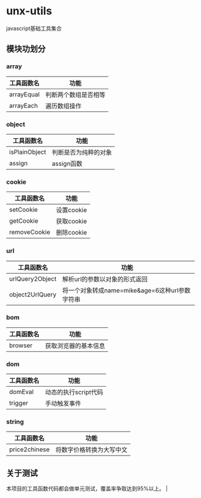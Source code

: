 # unx-utils
javascript基础工具集合
## 模块功划分
### array
|  工具函数名   | 功能  |
|  ----  | ----  |
| arrayEqual  | 判断两个数组是否相等 |
| arrayEach  | 遍历数组操作 |
### object
|  工具函数名   | 功能  |
|  ----  | ----  |
| isPlainObject  | 判断是否为纯粹的对象 |
| assign  | assign函数 |
### cookie
|  工具函数名   | 功能  |
|  ----  | ----  |
| setCookie  | 设置cookie |
| getCookie  | 获取cookie |
| removeCookie  | 删除cookie |
### url
|  工具函数名   | 功能  |
|  ----  | ----  |
| urlQuery2Object  | 解析url的参数以对象的形式返回 |
| object2UrlQuery  | 将一个对象转成name=mike&age=6这种url参数字符串
### bom
|  工具函数名   | 功能  |
|  ----  | ----  |
| browser  | 获取浏览器的基本信息 |
### dom
|  工具函数名   | 功能  |
|  ----  | ----  |
| domEval  | 动态的执行script代码 |
| trigger  | 手动触发事件 |
### string
|  工具函数名   | 功能  |
|  ----  | ----  |
| price2chinese  | 将数字价格转换为大写中文 |

## 关于测试
本项目的工具函数代码都会做单元测试，覆盖率争取达到95%以上。 |

